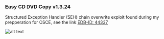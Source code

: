 ### Easy CD DVD Copy v1.3.24
Structured Exception Handler (SEH) chain overwrite exploit found during my prepperation for OSCE, see the link [EDB-ID: 44337](https://www.exploit-db.com/exploits/44337/)

![alt text](https://github.com/ihack4falafel/OSCE/blob/master/Local%20Buffer%20Overflow/EasyCDDVDCopyv1.3.24/PoC.jpg)
